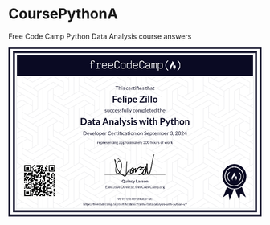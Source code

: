 # CoursePythonA
Free Code Camp Python Data Analysis course answers

<img src="assets/certificate.png">
